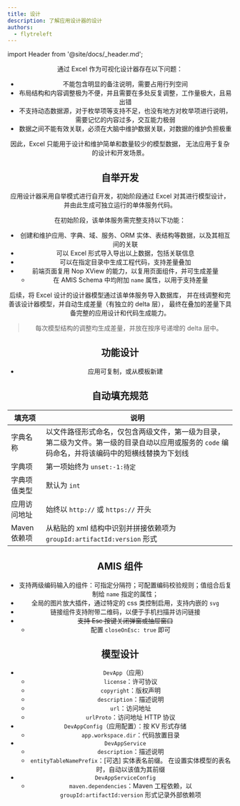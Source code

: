 ```yaml
---
title: 设计
description: 了解应用设计器的设计
authors:
  - flytreleft
---
```


import Header from '@site/docs/\_header.md';

<Header />

通过 Excel 作为可视化设计器存在以下问题：

- 不能包含明显的备注说明，需要占用行列空间
- 布局结构和内容调整极为不便，并且需要在多处反复调整，工作量极大，且易出错
- 不支持动态数据源，对于枚举项等支持不足，也没有地方对枚举项进行说明，
  需要记忆的内容过多，交互能力极弱
- 数据之间不能有效关联，必须在大脑中维护数据关联，对数据的维护负担极重

因此，Excel 只能用于设计和维护简单和数量较少的模型数据，
无法应用于复杂的设计和开发场景。

## 自举开发

<!--
以 Excel 作为可视化模型设计器，
以此设计初级的、与应用开发相关的核心模型并生成**自举开发服务**的代码，
再通过该自举开发服务对渡舟平台的应用开发组件进行设计和开发，完成自举。
-->

应用设计器采用自举模式进行自开发，初始阶段通过 Excel 对其进行模型设计，
并由此生成可独立运行的单体服务代码。

在初始阶段，该单体服务需完整支持以下功能：

- 创建和维护应用、字典、域、服务、ORM 实体、表结构等数据，以及其相互间的关联
- 可以 Excel 形式导入导出以上数据，包括关联信息
- 可以在指定目录中生成工程代码，支持差量叠加
- 前端页面复用 Nop XView 的能力，以复用页面组件，并可生成差量
  - 在 AMIS Schema 中均附加 `name` 属性，以用于支持差量

后续，将 Excel 设计的设计器模型通过该单体服务导入数据库，
并在线调整和完善该设计器模型，并自动生成差量（有独立的 delta 层），
最终在叠加的差量下具备完整的应用设计和代码生成能力。

> 每次模型结构的调整均生成差量，并放在按序号递增的 delta 层中。

## 功能设计

- 应用可复制，或从模板新建

## 自动填充规范

<!-- prettier-ignore -->
| 填充项 | 说明 |
| ----- | --- |
| 字典名称 | 以文件路径形式命名，仅包含两级文件，第一级为目录，第二级为文件。第一级的目录自动以应用或服务的 `code` 编码命名，并将该编码中的短横线替换为下划线 |
| 字典项 | 第一项始终为 `unset:-1:待定` |
| 字典项值类型 | 默认为 `int` |
| 应用访问地址 | 始终以 `http://` 或 `https://` 开头 |
| Maven 依赖项 | 从粘贴的 xml 结构中识别并拼接依赖项为 `groupId:artifactId:version` 形式 |

## AMIS 组件

- 支持两级编码输入的组件：可指定分隔符；可配置编码校验规则；值组合后复制给 `name` 指定的属性；
- 全局的图片放大插件，通过特定的 css 类控制启用，支持内嵌的 `svg`
- 链接组件支持附带二维码，以便于手机扫描并访问链接
- ~~支持 Esc 按键关闭弹窗或抽屉窗口~~
  - 配置 `closeOnEsc: true` 即可

## 模型设计

- `DevApp`（应用）
  - `license`：许可协议
  - `copyright`：版权声明
  - `description`：描述说明
  - `url`：访问地址
  - `urlProto`：访问地址 HTTP 协议
- `DevAppConfig`（应用配置）：按 KV 形式存储
  - `app.workspace.dir`：代码放置目录
- `DevAppService`
  - `description`：描述说明
  - `entityTableNamePrefix`：[可选] 实体表名前缀。
    在设置实体模型的表名时，自动以该值为其前缀
- `DevAppServiceConfig`
  - `maven.dependencies`：Maven 工程依赖，以
    `groupId:artifactId:version` 形式记录外部依赖项

